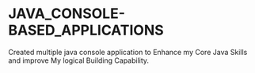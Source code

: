 # JAVA_CONSOLE-BASED_APPLICATIONS
Created multiple java console application to Enhance my Core Java Skills and improve My logical Building Capability.
